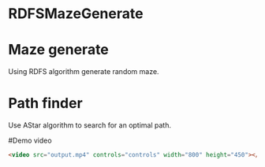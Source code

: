 # RDFSMazeGenerate

# Maze generate
Using RDFS algorithm generate random maze.

# Path finder
Use AStar algorithm to search for an optimal path.

#Demo video
```HTML
<video src="output.mp4" controls="controls" width="800" height="450"></video>
```
